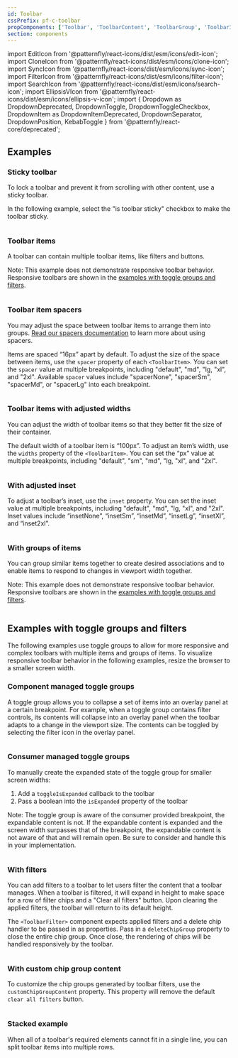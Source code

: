 ```yaml
---
id: Toolbar
cssPrefix: pf-c-toolbar
propComponents: ['Toolbar', 'ToolbarContent', 'ToolbarGroup', 'ToolbarItem', 'ToolbarToggleGroup', 'ToolbarFilter']
section: components
---
```


import EditIcon from '@patternfly/react-icons/dist/esm/icons/edit-icon';
import CloneIcon from '@patternfly/react-icons/dist/esm/icons/clone-icon';
import SyncIcon from '@patternfly/react-icons/dist/esm/icons/sync-icon';
import FilterIcon from '@patternfly/react-icons/dist/esm/icons/filter-icon';
import SearchIcon from '@patternfly/react-icons/dist/esm/icons/search-icon';
import EllipsisVIcon from '@patternfly/react-icons/dist/esm/icons/ellipsis-v-icon';
import {
Dropdown as DropdownDeprecated,
DropdownToggle,
DropdownToggleCheckbox,
DropdownItem as DropdownItemDeprecated,
DropdownSeparator,
DropdownPosition,
KebabToggle
} from '@patternfly/react-core/deprecated';

## Examples

### Sticky toolbar

To lock a toolbar and prevent it  from scrolling with other content, use a sticky toolbar. 

In the following example, select the "is toolbar sticky" checkbox to make the toolbar sticky.

```ts file="./ToolbarSticky.tsx"
```

### Toolbar items

A toolbar can contain multiple toolbar items, like filters and buttons.

Note: This example does not demonstrate responsive toolbar behavior. Responsive toolbars are shown in the [examples with toggle groups and filters](/components/toolbar#examples-with-toggle-groups-and-filters).

```ts file="./ToolbarItems.tsx"

```

### Toolbar item spacers

You may adjust the space between toolbar items to arrange them into groups. [Read our spacers documentation](/v4/guidelines/spacers) to learn more about using spacers.

Items are spaced “16px” apart by default. To adjust the size of the space between items, use the `spacer` property of each `<ToolbarItem>`. You can set the `spacer` value at multiple breakpoints, including "default", "md", "lg, "xl", and "2xl".  Available `spacer` values include "spacerNone", "spacerSm", "spacerMd", or "spacerLg" into each breakpoint. 

```ts file="./ToolbarSpacers.tsx"

```

### Toolbar items with adjusted widths

You can adjust the width of toolbar items so that they better fit the size of their container.

The default width of a toolbar item is “100px”. To adjust an item’s width, use the `widths` property of the `<ToolbarItem>`. You can set the “px” value at multiple breakpoints, including "default", "sm", "md", "lg, "xl", and "2xl".

```ts file="./ToolbarWidths.tsx"

```

### With adjusted inset

To adjust a toolbar’s inset, use the `inset` property. You can set the inset value at multiple breakpoints, including "default", "md", "lg, "xl", and "2xl". Inset values include “insetNone”, “insetSm”, “insetMd”, “insetLg”, “insetXl”, and “inset2xl”.

```ts file="./ToolbarInsets.tsx"

```

### With groups of items

You can group similar items together to create desired associations and to enable items to respond to changes in viewport width together. 

Note: This example does not demonstrate responsive toolbar behavior. Responsive toolbars are shown in the [examples with toggle groups and filters](/components/toolbar#examples-with-toggle-groups-and-filters).

```ts file="./ToolbarGroups.tsx"

```

## Examples with toggle groups and filters

The following examples use toggle groups to allow for more responsive and complex toolbars with multiple items and groups of items. To visualize responsive toolbar behavior in the following examples, resize the browser to a smaller screen width.


### Component managed toggle groups

A toggle group allows you to collapse a set of items into an overlay panel at a certain breakpoint. For example, when a toggle group contains filter controls, its contents will collapse into an overlay panel when the toolbar adapts to a change in the viewport size. The contents can be toggled by selecting the filter icon in the overlay panel.

```ts file="./ToolbarComponentManagedToggleGroups.tsx"

```

### Consumer managed toggle groups

To manually create the expanded state of the toggle group for smaller screen widths:

1. Add a `toggleIsExpanded` callback to the toolbar
2. Pass a boolean into the `isExpanded` property of the toolbar

Note: The toggle group is aware of the consumer provided breakpoint, the expandable content is not. If the expandable content is expanded and the screen width surpasses that of the breakpoint, the expandable content is not aware of that and will remain open. Be sure to consider and handle this in your implementation.

```ts file="./ToolbarConsumerManagedToggleGroups.tsx"

```

### With filters

You can add filters to a toolbar to let users filter the content that a toolbar manages. When a toolbar is filtered, it will expand in height to make space for a row of filter chips and a "Clear all filters" button. Upon clearing the applied filters, the toolbar will return to its default height.

The `<ToolbarFilter>` component expects applied filters and a delete chip handler to be passed in as properties. Pass in a `deleteChipGroup` property to close the entire chip group. Once close, the rendering of chips will be handled responsively by the toolbar.


```ts file="./ToolbarWithFilters.tsx"

```

### With custom chip group content

To customize the chip groups generated by toolbar filters, use the `customChipGroupContent` property. This property will remove the default `clear all filters` button.

```ts file="./ToolbarCustomChipGroupContent.tsx"

```

### Stacked example

When all of a toolbar's required elements cannot fit in a single line, you can split toolbar items into multiple rows.

```ts file="./ToolbarStacked.tsx"
```

